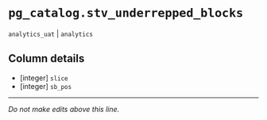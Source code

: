 # `pg_catalog.stv_underrepped_blocks`
`analytics_uat` | `analytics`

## Column details
* [integer]   `slice`
* [integer]   `sb_pos`

-------------------------------------------------------------------------------
*Do not make edits above this line.*
